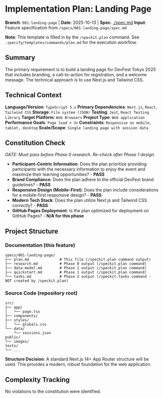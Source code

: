 # Implementation Plan: Landing Page

**Branch**: `001-landing-page` | **Date**: 2025-10-13 | **Spec**: [./spec.md](./spec.md)
**Input**: Feature specification from `/specs/001-landing-page/spec.md`

**Note**: This template is filled in by the `/speckit.plan` command. See `.specify/templates/commands/plan.md` for the execution workflow.

## Summary

The primary requirement is to build a landing page for DevFest Tokyo 2025 that includes branding, a call-to-action for registration, and a welcome message. The technical approach is to use Next.js and Tailwind CSS.

## Technical Context

**Language/Version**: `TypeScript 5.x`
**Primary Dependencies**: `Next.js`, `React`, `Tailwind CSS`
**Storage**: `File system (JSON)`
**Testing**: `Jest`, `React Testing Library`
**Target Platform**: `Web Browsers`
**Project Type**: `Web application`
**Performance Goals**: `Page load < 3s`
**Constraints**: `Responsive on mobile, tablet, desktop`
**Scale/Scope**: `Single landing page with session data`

## Constitution Check

*GATE: Must pass before Phase 0 research. Re-check after Phase 1 design.*

*   **Participant-Centric Information**: Does the plan prioritize providing participants with the necessary information to enjoy the event and maximize their learning opportunities? - **PASS**
*   **Brand Compliance**: Does the plan adhere to the official DevFest brand guidelines? - **PASS**
*   **Responsive Design (Mobile-First)**: Does the plan include considerations for a mobile-first responsive design? - **PASS**
*   **Modern Tech Stack**: Does the plan utilize Next.js and Tailwind CSS correctly? - **PASS**
*   **GitHub Pages Deployment**: Is the plan optimized for deployment on GitHub Pages? - **N/A for this phase**

## Project Structure

### Documentation (this feature)

```
specs/001-landing-page/
├── plan.md              # This file (/speckit.plan command output)
├── research.md          # Phase 0 output (/speckit.plan command)
├── data-model.md        # Phase 1 output (/speckit.plan command)
├── quickstart.md        # Phase 1 output (/speckit.plan command)
└── tasks.md             # Phase 2 output (/speckit.tasks command - NOT created by /speckit.plan)
```

### Source Code (repository root)
```
src/
├── app/
│   └── page.tsx
├── components/
├── styles/
│   └── globals.css
└── data/
    └── sessions.json
public/
└── images/
tests/
└── ...
```

**Structure Decision**: A standard Next.js 14+ App Router structure will be used. This provides a modern, robust foundation for the web application.

## Complexity Tracking

No violations to the constitution were identified.